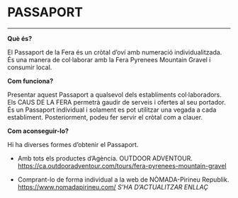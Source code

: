 # PASSAPORT

---

**Què és?**

El Passaport de la Fera és un cròtal d’oví amb numeració individualitzada.
És una manera de col·laborar amb la Fera Pyrenees Mountain Gravel i consumir local.

**Com funciona?**

Presentar aquest Passaport a qualsevol dels establiments col·laboradors. Els CAUS DE LA FERA permetrà gaudir de serveis i ofertes al seu portador.
És un Passaport individual i solament es pot utilitzar una vegada a cada establiment.
Posteriorment, podeu fer servir el cròtal com a clauer.

**Com aconseguir-lo?**

Hi ha diverses formes d’obtenir el Passaport.

- Amb tots els productes d’Agència. OUTDOOR ADVENTOUR. <https://ca.outdooradventour.com/tours/fera-pyrenees-mountain-gravel>

- Comprant-lo de forma individual a la web de NÒMADA-Pirineu Republik. <https://www.nomadapirineu.com/> _S’HA D’ACTUALITZAR ENLLAÇ_
